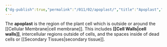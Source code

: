 ```yaml
---
{"dg-publish":true,"permalink":"/011/02/apoplast/","title":"Apoplast","tags":["BIOL412"],"noteIcon":"1","created":"2024-09-26T13:45:04.066-07:00","updated":"2024-09-26T15:03:09.565-07:00"}
---
```


The **apoplast** is the region of the plant cell which is outside or around the [[Cellular Membrane\|cell membrane]]. This includes **[[Cell Walls\|cell walls]]**, intercellular regions outside of cells, and the spaces inside of dead cells or [[Secondary Tissues\|secondary tissue]].